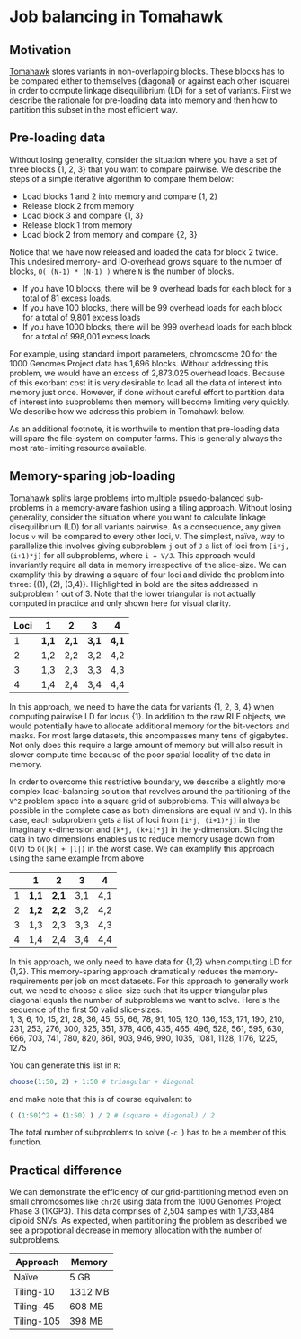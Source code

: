 # Job balancing in Tomahawk

## Motivation
[Tomahawk](https://github.com/mklarqvist/tomahawk) stores variants in non-overlapping blocks. These blocks has to be compared either to themselves (diagonal) or against each other (square) in order to compute linkage disequilibrium (LD) for a set of variants. First we describe the rationale for pre-loading data into memory and then how to partition this subset in the most efficient way.

## Pre-loading data
Without losing generality, consider the situation where you have a set of three blocks {1, 2, 3} that you want to compare pairwise. We describe the steps of a simple iterative algorithm to compare them below:
* Load blocks 1 and 2 into memory and compare {1, 2}
* Release block 2 from memory
* Load block 3 and compare {1, 3}
* Release block 1 from memory
* Load block 2 from memory and compare {2, 3}

Notice that we have now released and loaded the data for block 2 twice. This undesired memory- and IO-overhead grows square to the number of blocks, `O( (N-1) * (N-1) )` where `N` is the number of blocks. 
* If you have 10 blocks, there will be 9 overhead loads for each block for a total of 81 excess loads.
* If you have 100 blocks, there will be 99 overhead loads for each block for a total of 9,801 excess loads
* If you have 1000 blocks, there will be 999 overhead loads for each block for a total of 998,001 excess loads

For example, using standard import parameters, chromosome 20 for the 1000 Genomes Project data has 1,696 blocks. Without addressing this problem, we would have an excess of 2,873,025 overhead loads. Because of this exorbant cost it is very desirable to load all the data of interest into memory just once. However, if done without careful effort to partition data of interest into subproblems then memory will become limiting very quickly. We describe how we address this problem in Tomahawk below.

As an additional footnote, it is worthwile to mention that pre-loading data will spare the file-system on computer farms. This is generally always the most rate-limiting resource available.

## Memory-sparing job-loading
[Tomahawk](https://github.com/mklarqvist/tomahawk) splits large problems into multiple psuedo-balanced sub-problems in a memory-aware fashion using a tiling approach. 
Without losing generality, consider the situation where you want to calculate linkage disequilibrium (LD) for all variants pairwise. As a consequence, any given locus `v`
will be compared to every other loci, `V`. The simplest, naïve, way to parallelize this involves giving subproblem `j` out of `J` a list 
of loci from `[i*j, (i+1)*j]` for all subproblems, where `i = V/J`. This approach would invariantly require all data in memory irrespective of the slice-size. We can examplify this by drawing a square of four loci and divide the problem into three: {(1), (2), (3,4)}. Highlighted in bold are the sites addressed in subproblem 1 out of 3. Note that the lower triangular is not actually computed in practice and only shown here for visual clarity.

| Loci   | 1   | 2   | 3   | 4   |
|---|-----|-----|-----|-----|
| 1 | **1,1** | **2,1** | **3,1** | **4,1** |
| 2 | 1,2 | 2,2 | 3,2 | 4,2 |
| 3 | 1,3 | 2,3 | 3,3 | 4,3 |
| 4 | 1,4 | 2,4 | 3,4 | 4,4 |

In this approach, we need to have the data for variants {1, 2, 3, 4} when computing pairwise LD for locus {1}. In addition to the raw RLE objects, we would potentially have to allocate additional memory for the bit-vectors and masks. For most large datasets, this encompasses many tens of gigabytes. Not only does this require a large amount of memory but will also result in slower compute time because of the poor spatial locality of the data in memory.  

In order to overcome this restrictive boundary, we describe a slightly more complex load-balancing solution that revolves around the partitioning of the `V^2` problem space into a square grid of subproblems. This will always be possible in the complete case as both dimensions are equal (`V` and `V`). In this case, each subproblem gets a list of loci from `[i*j, (i+1)*j]` in the imaginary x-dimension and `[k*j, (k+1)*j]` in the y-dimension. Slicing the data in two dimensions enables us to reduce memory usage down from `O(V)` to `O(|k| + |l|)` in the worst case. We can examplify this approach using the same example from above

|   | 1   | 2   | 3   | 4   |
|---|-----|-----|-----|-----|
| 1 | **1,1** | **2,1** | 3,1 | 4,1 |
| 2 | **1,2** | **2,2** | 3,2 | 4,2 |
| 3 | 1,3 | 2,3 | 3,3 | 4,3 |
| 4 | 1,4 | 2,4 | 3,4 | 4,4 |

In this approach, we only need to have data for {1,2} when computing LD for {1,2}. This memory-sparing approach dramatically reduces the memory-requirements per job on most datasets. For this approach to generally work out, we need to choose a slice-size such that its upper triangular plus diagonal equals the number of subproblems we want to solve. Here's the sequence of the first 50 valid slice-sizes:  
1, 3, 6, 10, 15, 21, 28, 36, 45, 55, 66, 78, 91, 105, 120, 136, 153, 171, 190, 210, 231, 253, 276, 300, 325, 351, 378, 406, 435, 465, 496, 528, 561, 595, 630, 666, 703, 741, 780, 820, 861, 903, 946, 990, 1035, 1081, 1128, 1176, 1225, 1275  

You can generate this list in `R`:
```R
choose(1:50, 2) + 1:50 # triangular + diagonal
```
and make note that this is of course equivalent to
```R
( (1:50)^2 + (1:50) ) / 2 # (square + diagonal) / 2
```

The total number of subproblems to solve (`-c `) has to be a member of this function.

## Practical difference
We can demonstrate the efficiency of our grid-partitioning method even on small chromosomes like `chr20` using data from the 1000 Genomes Project Phase 3 (1KGP3). This data comprises of 2,504 samples with 1,733,484 diploid SNVs. As expected, when partitioning the problem as described we see a propotional decrease in memory allocation with the number of subproblems.

| Approach   | Memory  |
|------------|---------|
| Naïve      | 5 GB    |
| Tiling-10  | 1312 MB |
| Tiling-45  | 608 MB  |
| Tiling-105 | 398 MB  |

